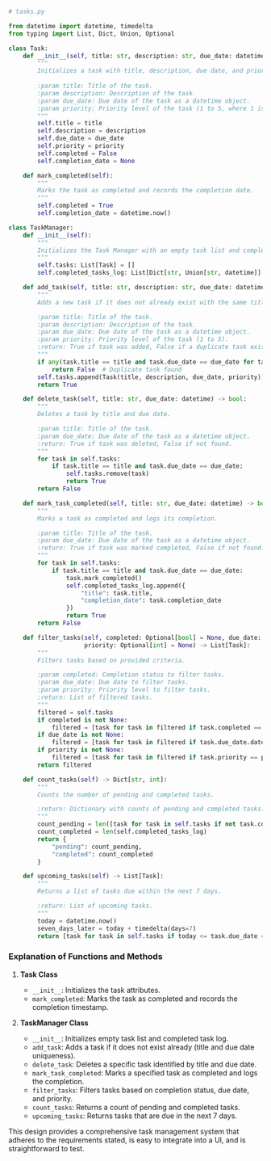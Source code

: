 ```python
# tasks.py

from datetime import datetime, timedelta
from typing import List, Dict, Union, Optional

class Task:
    def __init__(self, title: str, description: str, due_date: datetime, priority: int):
        """
        Initializes a task with title, description, due date, and priority level.
        
        :param title: Title of the task.
        :param description: Description of the task.
        :param due_date: Due date of the task as a datetime object.
        :param priority: Priority level of the task (1 to 5, where 1 is highest priority).
        """
        self.title = title
        self.description = description
        self.due_date = due_date
        self.priority = priority
        self.completed = False
        self.completion_date = None

    def mark_completed(self):
        """
        Marks the task as completed and records the completion date.
        """
        self.completed = True
        self.completion_date = datetime.now()

class TaskManager:
    def __init__(self):
        """
        Initializes the Task Manager with an empty task list and completed task log.
        """
        self.tasks: List[Task] = []
        self.completed_tasks_log: List[Dict[str, Union[str, datetime]] ] = []

    def add_task(self, title: str, description: str, due_date: datetime, priority: int) -> bool:
        """
        Adds a new task if it does not already exist with the same title and due date.

        :param title: Title of the task.
        :param description: Description of the task.
        :param due_date: Due date of the task as a datetime object.
        :param priority: Priority level of the task (1 to 5).
        :return: True if task was added, False if a duplicate task exists.
        """
        if any(task.title == title and task.due_date == due_date for task in self.tasks):
            return False  # Duplicate task found
        self.tasks.append(Task(title, description, due_date, priority))
        return True

    def delete_task(self, title: str, due_date: datetime) -> bool:
        """
        Deletes a task by title and due date.

        :param title: Title of the task.
        :param due_date: Due date of the task as a datetime object.
        :return: True if task was deleted, False if not found.
        """
        for task in self.tasks:
            if task.title == title and task.due_date == due_date:
                self.tasks.remove(task)
                return True
        return False

    def mark_task_completed(self, title: str, due_date: datetime) -> bool:
        """
        Marks a task as completed and logs its completion.

        :param title: Title of the task.
        :param due_date: Due date of the task as a datetime object.
        :return: True if task was marked completed, False if not found.
        """
        for task in self.tasks:
            if task.title == title and task.due_date == due_date:
                task.mark_completed()
                self.completed_tasks_log.append({
                    "title": task.title,
                    "completion_date": task.completion_date
                })
                return True
        return False

    def filter_tasks(self, completed: Optional[bool] = None, due_date: Optional[datetime] = None, 
                     priority: Optional[int] = None) -> List[Task]:
        """
        Filters tasks based on provided criteria.

        :param completed: Completion status to filter tasks.
        :param due_date: Due date to filter tasks.
        :param priority: Priority level to filter tasks.
        :return: List of filtered tasks.
        """
        filtered = self.tasks
        if completed is not None:
            filtered = [task for task in filtered if task.completed == completed]
        if due_date is not None:
            filtered = [task for task in filtered if task.due_date.date() == due_date.date()]
        if priority is not None:
            filtered = [task for task in filtered if task.priority == priority]
        return filtered

    def count_tasks(self) -> Dict[str, int]:
        """
        Counts the number of pending and completed tasks.

        :return: Dictionary with counts of pending and completed tasks.
        """
        count_pending = len([task for task in self.tasks if not task.completed])
        count_completed = len(self.completed_tasks_log)
        return {
            "pending": count_pending,
            "completed": count_completed
        }

    def upcoming_tasks(self) -> List[Task]:
        """
        Returns a list of tasks due within the next 7 days.

        :return: List of upcoming tasks.
        """
        today = datetime.now()
        seven_days_later = today + timedelta(days=7)
        return [task for task in self.tasks if today <= task.due_date <= seven_days_later]
```

### Explanation of Functions and Methods

1. **Task Class**
   - `__init__`: Initializes the task attributes.
   - `mark_completed`: Marks the task as completed and records the completion timestamp.

2. **TaskManager Class**
   - `__init__`: Initializes empty task list and completed task log.
   - `add_task`: Adds a task if it does not exist already (title and due date uniqueness).
   - `delete_task`: Deletes a specific task identified by title and due date.
   - `mark_task_completed`: Marks a specified task as completed and logs the completion.
   - `filter_tasks`: Filters tasks based on completion status, due date, and priority.
   - `count_tasks`: Returns a count of pending and completed tasks.
   - `upcoming_tasks`: Returns tasks that are due in the next 7 days.
  
This design provides a comprehensive task management system that adheres to the requirements stated, is easy to integrate into a UI, and is straightforward to test.